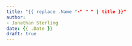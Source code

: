 ```yaml
---
title: "{{ replace .Name "-" " " | title }}"
author:
- Jonathan Sterling
date: {{ .Date }}
draft: true
---
```


